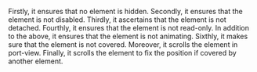 Firstly, it ensures that no element is hidden.
Secondly, it ensures that the element is not disabled.
Thirdly, it ascertains that the element is not detached.
Fourthly, it ensures that the element is not read-only.
In addition to the above, it ensures that the element is not animating.
Sixthly, it makes sure that the element is not covered.
Moreover, it scrolls the element in port-view.
Finally, it scrolls the element to fix the position if covered by another element.
